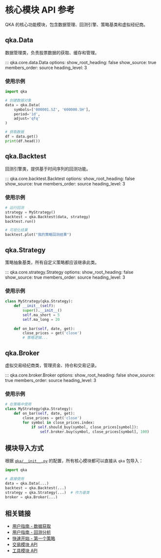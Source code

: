 # 核心模块 API 参考

QKA 的核心功能模块，包含数据管理、回测引擎、策略基类和虚拟经纪商。

## qka.Data

数据管理类，负责股票数据的获取、缓存和管理。

::: qka.core.data.Data
    options:
      show_root_heading: false
      show_source: true
      members_order: source
      heading_level: 3

### 使用示例

```python
import qka

# 创建数据对象
data = qka.Data(
    symbols=['000001.SZ', '600000.SH'],
    period='1d',
    adjust='qfq'
)

# 获取数据
df = data.get()
print(df.head())
```

## qka.Backtest

回测引擎类，提供基于时间序列的回测功能。

::: qka.core.backtest.Backtest
    options:
      show_root_heading: false
      show_source: true
      members_order: source
      heading_level: 3

### 使用示例

```python
# 运行回测
strategy = MyStrategy()
backtest = qka.Backtest(data, strategy)
backtest.run()

# 可视化结果
backtest.plot("我的策略回测结果")
```

## qka.Strategy

策略抽象基类，所有自定义策略都应该继承此类。

::: qka.core.strategy.Strategy
    options:
      show_root_heading: false
      show_source: true
      members_order: source
      heading_level: 3

### 使用示例

```python
class MyStrategy(qka.Strategy):
    def __init__(self):
        super().__init__()
        self.ma_short = 5
        self.ma_long = 20
    
    def on_bar(self, date, get):
        close_prices = get('close')
        # 策略逻辑...
```

## qka.Broker

虚拟交易经纪商类，管理资金、持仓和交易记录。

::: qka.core.broker.Broker
    options:
      show_root_heading: false
      show_source: true
      members_order: source
      heading_level: 3

### 使用示例

```python
# 在策略中使用
class MyStrategy(qka.Strategy):
    def on_bar(self, date, get):
        close_prices = get('close')
        for symbol in close_prices.index:
            if self.should_buy(symbol, close_prices[symbol]):
                self.broker.buy(symbol, close_prices[symbol], 100)
```

## 模块导入方式

根据 [`qka/__init__.py`](../../qka/__init__.py) 的配置，所有核心模块都可以直接从 `qka` 包导入：

```python
import qka

# 直接使用
data = qka.Data(...)
backtest = qka.Backtest(...)
strategy = qka.Strategy(...)  # 作为基类
broker = qka.Broker(...)
```

## 相关链接

- [用户指南 - 数据获取](../../user-guide/data.md)
- [用户指南 - 回测分析](../../user-guide/backtest.md)
- [快速开始 - 第一个策略](../../getting-started/first-strategy.md)
- [交易模块 API](../brokers.md)
- [工具模块 API](../utils.md)
